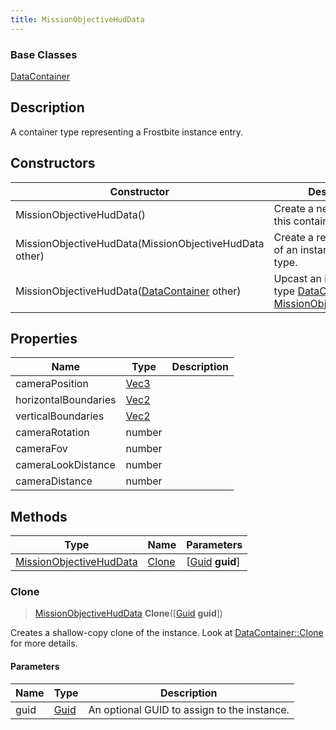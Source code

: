 ```yaml
---
title: MissionObjectiveHudData
---
```

### Base Classes

[DataContainer](/vext/ref/shared/class/datacontainer)

## Description

A container type representing a Frostbite instance entry.

## Constructors

| Constructor                                                                        | Description                                                                                                                           |
| ---------------------------------------------------------------------------------- | ------------------------------------------------------------------------------------------------------------------------------------- |
| MissionObjectiveHudData()                                                          | Create a new instance of this container type.                                                                                         |
| MissionObjectiveHudData(MissionObjectiveHudData other)                             | Create a reference copy of an instance of the same type.                                                                              |
| MissionObjectiveHudData([DataContainer](/vext/ref/shared/class/datacontainer) other) | Upcast an instance of type [DataContainer](/vext/ref/shared/class/datacontainer) to [MissionObjectiveHudData](MissionObjectiveHudData). |

## Properties

| Name                 | Type                              | Description |
| -------------------- | --------------------------------- | ----------- |
| cameraPosition       | [Vec3](/vext/ref/shared/class/Vec3) |             |
| horizontalBoundaries | [Vec2](/vext/ref/shared/class/Vec2) |             |
| verticalBoundaries   | [Vec2](/vext/ref/shared/class/Vec2) |             |
| cameraRotation       | number                            |             |
| cameraFov            | number                            |             |
| cameraLookDistance   | number                            |             |
| cameraDistance       | number                            |             |

## Methods

| Type                                               | Name            | Parameters                                     |
| -------------------------------------------------- | --------------- | ---------------------------------------------- |
| [MissionObjectiveHudData](MissionObjectiveHudData) | [Clone](#clone) | \[[Guid](/vext/ref/shared/class/guid) **guid**\] |

### Clone

> [MissionObjectiveHudData](MissionObjectiveHudData) **Clone**(\[[Guid](/vext/ref/shared/class/guid) **guid**\])

Creates a shallow-copy clone of the instance. Look at [DataContainer::Clone](/vext/ref/shared/class/datacontainer#clone) for more details.

#### Parameters

| Name | Type         | Description                                 |
| ---- | ------------ | ------------------------------------------- |
| guid | [Guid](Guid) | An optional GUID to assign to the instance. |
